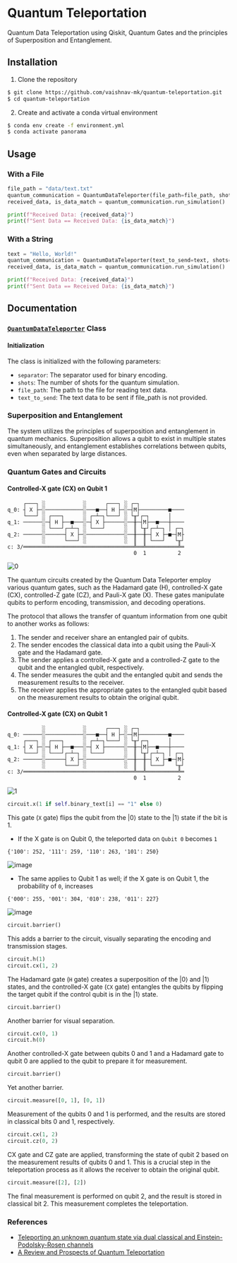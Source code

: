 # Quantum Teleportation

Quantum Data Teleportation using Qiskit, Quantum Gates and the principles of Superposition and Entanglement.

## Installation

1. Clone the repository

```bash
$ git clone https://github.com/vaishnav-mk/quantum-teleportation.git
$ cd quantum-teleportation
```

2. Create and activate a conda virtual environment

```bash
$ conda env create -f environment.yml
$ conda activate panorama
```

## Usage
### With a File
```python
file_path = "data/text.txt"
quantum_communication = QuantumDataTeleporter(file_path=file_path, shots=1)
received_data, is_data_match = quantum_communication.run_simulation()

print(f"Received Data: {received_data}")
print(f"Sent Data == Received Data: {is_data_match}")
```

### With a String
```python
text = "Hello, World!"
quantum_communication = QuantumDataTeleporter(text_to_send=text, shots=1)
received_data, is_data_match = quantum_communication.run_simulation()

print(f"Received Data: {received_data}")
print(f"Sent Data == Received Data: {is_data_match}")
```

## Documentation
### [`QuantumDataTeleporter`](https://github.com/vaishnav-mk/quantum-teleportation/blob/main/quantum_communication/quantum_data_teleporter.py#L7) Class
#### Initialization
The class is initialized with the following parameters:

* `separator`: The separator used for binary encoding.
* `shots`: The number of shots for the quantum simulation.
* `file_path`: The path to the file for reading text data.
* `text_to_send`: The text data to be sent if file_path is not provided.

### Superposition and Entanglement

The system utilizes the principles of superposition and entanglement in quantum mechanics. Superposition allows a qubit to exist in multiple states simultaneously, and entanglement establishes correlations between qubits, even when separated by large distances.

### Quantum Gates and Circuits
#### Controlled-X gate (CX) on Qubit 1
```
     ┌───┐ ░            ░      ┌───┐ ░ ┌─┐              
q_0: ┤ X ├─░────────────░───■──┤ H ├─░─┤M├─────────■────
     └───┘ ░ ┌───┐      ░ ┌─┴─┐└───┘ ░ └╥┘┌─┐      │    
q_1: ──────░─┤ H ├──■───░─┤ X ├──────░──╫─┤M├──■───┼────
           ░ └───┘┌─┴─┐ ░ └───┘      ░  ║ └╥┘┌─┴─┐ │ ┌─┐
q_2: ──────░──────┤ X ├─░────────────░──╫──╫─┤ X ├─■─┤M├
           ░      └───┘ ░            ░  ║  ║ └───┘   └╥┘
c: 3/═══════════════════════════════════╩══╩══════════╩═
                                        0  1          2
```

![0](https://github.com/vaishnav-mk/quantum-teleportation/assets/84540554/01403cc1-864b-4770-be45-bba8fdfde9ce)

The quantum circuits created by the Quantum Data Teleporter employ various quantum gates, such as the Hadamard gate (H), controlled-X gate (CX), controlled-Z gate (CZ), and Pauli-X gate (X). These gates manipulate qubits to perform encoding, transmission, and decoding operations.

The protocol that allows the transfer of quantum information from one qubit to another works as follows:

1. The sender and receiver share an entangled pair of qubits.
2. The sender encodes the classical data into a qubit using the Pauli-X gate and the Hadamard gate.
3. The sender applies a controlled-X gate and a controlled-Z gate to the qubit and the entangled qubit, respectively.
4. The sender measures the qubit and the entangled qubit and sends the measurement results to the receiver.
5. The receiver applies the appropriate gates to the entangled qubit based on the measurement results to obtain the original qubit.

#### Controlled-X gate (CX) on Qubit 1
```
           ░            ░      ┌───┐ ░ ┌─┐              
q_0: ──────░────────────░───■──┤ H ├─░─┤M├─────────■────
     ┌───┐ ░ ┌───┐      ░ ┌─┴─┐└───┘ ░ └╥┘┌─┐      │    
q_1: ┤ X ├─░─┤ H ├──■───░─┤ X ├──────░──╫─┤M├──■───┼────
     └───┘ ░ └───┘┌─┴─┐ ░ └───┘      ░  ║ └╥┘┌─┴─┐ │ ┌─┐
q_2: ──────░──────┤ X ├─░────────────░──╫──╫─┤ X ├─■─┤M├
           ░      └───┘ ░            ░  ║  ║ └───┘   └╥┘
c: 3/═══════════════════════════════════╩══╩══════════╩═
                                        0  1          2
```

![1](https://github.com/vaishnav-mk/quantum-teleportation/assets/84540554/23172977-0349-4c08-9e25-b7122e4f19b8)

```python
circuit.x(1 if self.binary_text[i] == "1" else 0)
```
This gate (`X` gate) flips the qubit from the |0⟩ state to the |1⟩ state if the bit is 1.

* If the X gate is on Qubit 0, the teleported data on `Qubit 0` becomes `1`
```
{'100': 252, '111': 259, '110': 263, '101': 250}
```

![image](https://github.com/vaishnav-mk/quantum-teleportation/assets/84540554/16392e5d-f4f4-4e7c-812c-13d17e07fc1e)

* The same applies to Qubit 1 as well; if the X gate is on Qubit 1, the probability of `0`, increases
```
{'000': 255, '001': 304, '010': 238, '011': 227}
```
![image](https://github.com/vaishnav-mk/quantum-teleportation/assets/84540554/026aa739-2221-44d7-8999-4bc7c5f38629)


```python
circuit.barrier()
```
This adds a barrier to the circuit, visually separating the encoding and transmission stages.

```python
circuit.h(1)
circuit.cx(1, 2)
```
The Hadamard gate (`H` gate) creates a superposition of the |0⟩ and |1⟩ states, and the controlled-X gate (`CX` gate) entangles the qubits by flipping the target qubit if the control qubit is in the |1⟩ state.

```python
circuit.barrier()
```
Another barrier for visual separation.

```python
circuit.cx(0, 1)
circuit.h(0)
```
Another controlled-X gate between qubits 0 and 1 and a Hadamard gate to qubit 0 are applied to the qubit to prepare it for measurement.

```python
circuit.barrier()
```
Yet another barrier.

```python
circuit.measure([0, 1], [0, 1])
```
Measurement of the qubits 0 and 1 is performed, and the results are stored in classical bits 0 and 1, respectively.

```python
circuit.cx(1, 2)
circuit.cz(0, 2)
```
CX gate and CZ gate are applied, transforming the state of qubit 2 based on the measurement results of qubits 0 and 1. This is a crucial step in the teleportation process as it allows the receiver to obtain the original qubit.

```python
circuit.measure([2], [2])
```
The final measurement is performed on qubit 2, and the result is stored in classical bit 2. This measurement completes the teleportation.

### References
* [Teleporting an unknown quantum state via dual classical and Einstein-Podolsky-Rosen channels](https://journals.aps.org/prl/abstract/10.1103/PhysRevLett.70.1895)
* [A Review and Prospects of Quantum Teleportation](https://citeseerx.ist.psu.edu/document?repid=rep1&type=pdf&doi=9ecf3934b499cd4dde5d28c3a7520be62977095b)
